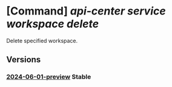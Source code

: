 # [Command] _api-center service workspace delete_

Delete specified workspace.

## Versions

### [2024-06-01-preview](/Resources/mgmt-plane/L3N1YnNjcmlwdGlvbnMve30vcmVzb3VyY2Vncm91cHMve30vcHJvdmlkZXJzL21pY3Jvc29mdC5hcGljZW50ZXIvc2VydmljZXMve30vd29ya3NwYWNlcy97fQ==/2024-06-01-preview.xml) **Stable**

<!-- mgmt-plane /subscriptions/{}/resourcegroups/{}/providers/microsoft.apicenter/services/{}/workspaces/{} 2024-06-01-preview -->
